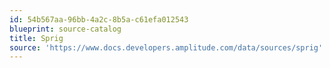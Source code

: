```yaml
---
id: 54b567aa-96bb-4a2c-8b5a-c61efa012543
blueprint: source-catalog
title: Sprig
source: 'https://www.docs.developers.amplitude.com/data/sources/sprig'
---
```

